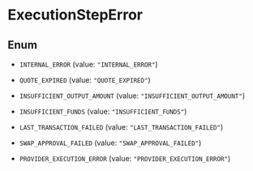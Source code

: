 

# ExecutionStepError

## Enum


* `INTERNAL_ERROR` (value: `"INTERNAL_ERROR"`)

* `QUOTE_EXPIRED` (value: `"QUOTE_EXPIRED"`)

* `INSUFFICIENT_OUTPUT_AMOUNT` (value: `"INSUFFICIENT_OUTPUT_AMOUNT"`)

* `INSUFFICIENT_FUNDS` (value: `"INSUFFICIENT_FUNDS"`)

* `LAST_TRANSACTION_FAILED` (value: `"LAST_TRANSACTION_FAILED"`)

* `SWAP_APPROVAL_FAILED` (value: `"SWAP_APPROVAL_FAILED"`)

* `PROVIDER_EXECUTION_ERROR` (value: `"PROVIDER_EXECUTION_ERROR"`)



